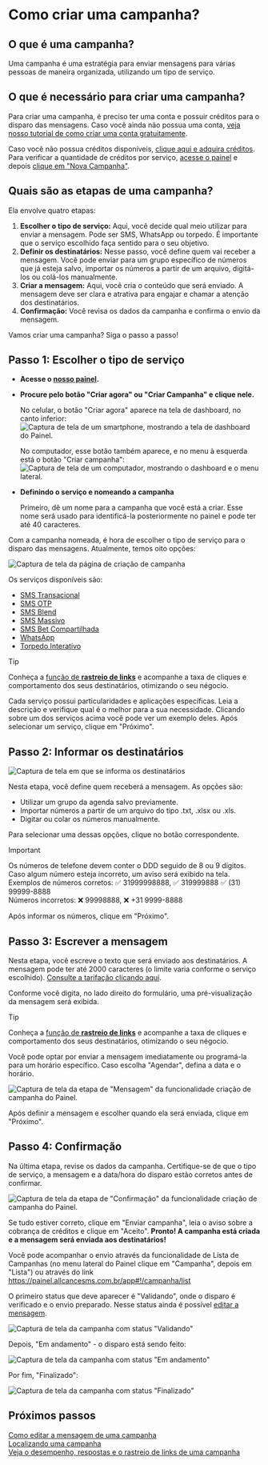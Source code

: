 <script setup>
  import NoteComponent from './components/Note.md';
  import AsideArticle from "./components/AsideArticle.vue";
</script>

<div style="margin-bottom: 2rem">
  <NoteComponent/>
</div>

# Como criar uma campanha?

<AsideArticle/>

## O que é uma campanha?

Uma campanha é uma estratégia para enviar mensagens para várias pessoas de maneira organizada, utilizando um tipo de
serviço.

## O que é necessário para criar uma campanha?

Para criar uma campanha, é preciso ter uma conta e possuir créditos para o disparo das mensagens. Caso você ainda não
possua uma conta, [veja nosso tutorial de como criar uma conta gratuitamente](/get-started).

Caso você não possua créditos
disponíveis, [clique aqui e adquira créditos](https://painel.allcancesms.com.br/app#!/administrador/faturas/new). Para
verificar a quantidade de créditos por serviço, [acesse o painel](https://painel.allcancesms.com.br/app) e
depois [clique em "Nova Campanha"](https://painel.allcancesms.com.br/app#!/campanha/new).

## Quais são as etapas de uma campanha?

Ela envolve quatro etapas:

1. **Escolher o tipo de serviço:** Aqui, você decide qual meio utilizar para enviar a mensagem. Pode ser SMS, WhatsApp
   ou torpedo. É importante que o serviço escolhido faça sentido para o seu objetivo.
2. **Definir os destinatários:** Nesse passo, você define quem vai receber a mensagem. Você pode enviar para um grupo
   específico de números que já esteja salvo, importar os números a partir de um arquivo, digitá-los ou colá-los
   manualmente.
3. **Criar a mensagem:** Aqui, você cria o conteúdo que será enviado. A mensagem deve ser clara e atrativa para engajar
   e chamar a atenção dos destinatários.
4. **Confirmação:** Você revisa os dados da campanha e confirma o envio da mensagem.

Vamos criar uma campanha? Siga o passo a passo!

## Passo 1: Escolher o tipo de serviço

- **Acesse o [nosso painel](https://painel.allcancesms.com.br/app).**
- **Procure pelo botão "Criar agora" ou "Criar Campanha" e clique nele.**

  No celular, o botão "Criar agora" aparece na tela de dashboard, no canto inferior:  
  ![Captura de tela de um smartphone, mostrando a tela de dashboard do Painel.](/img/tutorial/sm-dashboard.png)

  No computador, esse botão também aparece, e no menu à esquerda está o botão "Criar campanha":
  ![Captura de tela de um computador, mostrando o dashboard e o menu lateral.](/img/tutorial/dsk-dashboard.png)

- **Definindo o serviço e nomeando a campanha**

  Primeiro, dê um nome para a campanha que você está a criar. Esse nome será usado para identificá-la posteriormente no
  painel e pode ter até 40 caracteres.

Com a campanha nomeada, é hora de escolher o tipo de serviço para o disparo das mensagens. Atualmente, temos oito
opções:

![Captura de tela da página de criação de campanha](/img/tutorial/select-service.png)

Os serviços disponíveis são:

- [SMS Transacional](/sms-campaigns.html#sms-transacional)
- [SMS OTP](/sms-campaigns.html#sms-otp)
- [SMS Blend](sms-campaigns.html#sms-blend)
- [SMS Massivo](sms-campaigns.html#sms-massivo)
- [SMS Bet Compartilhada](sms-campaigns.html#sms-bet-compartilhada)
- [WhatsApp](/whatsapp-campaigns)
- [Torpedo Interativo](/torpedo-campaings)

> [!TIP]
> Conheça a <a href="./trackers-links.html" target="_blank" style="color: var(--vp-custom-block-tip-text)">função de <b>rastreio de links</b></a> e acompanhe a taxa de cliques e comportamento dos seus destinatários, otimizando o seu négocio.

Cada serviço possui particularidades e aplicações específicas. Leia a descrição e verifique qual é o melhor para a sua
necessidade. Clicando sobre um dos serviços acima você pode ver um exemplo deles. Após selecionar um serviço, clique em "Próximo".

## Passo 2: Informar os destinatários

![Captura de tela em que se informa os destinatários](/img/tutorial/select-sender.png)

Nesta etapa, você define quem receberá a mensagem. As opções são:

- Utilizar um grupo da agenda salvo previamente.
- Importar números a partir de um arquivo do tipo .txt, .xlsx ou .xls.
- Digitar ou colar os números manualmente.

Para selecionar uma dessas opções, clique no botão correspondente.

> [!IMPORTANT]
> Os números de telefone devem conter o DDD seguido de 8 ou 9 dígitos. Caso algum número esteja incorreto, um aviso será
> exibido na tela.  
> Exemplos de números corretos: ✅ 31999998888, ✅ 319999888 ✅ (31) 99999-8888  
> Números incorretos: ❌ 99998888, ❌ +31 9999-8888

Após informar os números, clique em "Próximo".

## Passo 3: Escrever a mensagem

Nesta etapa, você escreve o texto que será enviado aos destinatários. A mensagem pode ter até 2000 caracteres (o limite
varia conforme o serviço escolhido). [Consulte a tarifação clicando aqui](/sms-campaigns#tarifacao).

Conforme você digita, no lado direito do formulário, uma pré-visualização da mensagem será exibida.

> [!TIP]
> Conheça a <a href="./trackers-links.html" target="_blank" style="color: var(--vp-custom-block-tip-text)">função de <b>rastreio de links</b></a> e acompanhe a taxa de cliques e comportamento dos seus destinatários, otimizando o seu négocio.

Você pode optar por enviar a mensagem imediatamente ou programá-la para um horário específico. Caso escolha "Agendar",
defina a data e o horário.

![Captura de tela da etapa de "Mensagem" da funcionalidade criação de campanha do Painel.](/img/tutorial/message-config.png)

Após definir a mensagem e escolher quando ela será enviada, clique em "Próximo".

## Passo 4: Confirmação

Na última etapa, revise os dados da campanha. Certifique-se de que o tipo de serviço, a mensagem e a data/hora do
disparo estão corretos antes de confirmar.

![Captura de tela da etapa de "Confirmação" da funcionalidade criação de campanha do Painel.](/img/tutorial/confirm-campaign.png)

Se tudo estiver correto, clique em "Enviar campanha", leia o aviso sobre a cobrança de créditos e clique em "Aceito". **Pronto! A campanha está criada e a mensagem será enviada aos destinatários!**

Você pode acompanhar o envio através da funcionalidade de Lista de Campanhas (no menu lateral do Painel clique em "Campanha", depois em "Lista") ou através do link <https://painel.allcancesms.com.br/app#!/campanha/list>

O primeiro status que deve aparecer é "Validando", onde o disparo é verificado e o envio preparado. Nesse status ainda é possível [editar a mensagem](/edit-campaign-message).

![Captura de tela da campanha com status "Validando"](/img/tutorial/status-validando.png)

Depois, "Em andamento" - o disparo está sendo feito:

![Captura de tela da campanha com status "Em andamento"](/img/tutorial/status-andamento.png)

Por fim, "Finalizado":

![Captura de tela da campanha com status "Finalizado"](/img/tutorial/status-finished.png)

## Próximos passos

[Como editar a mensagem de uma campanha](/edit-campaign-message)  
[Localizando uma campanha](/search-campaigns)  
[Veja o desempenho, respostas e o rastreio de links de uma campanha](/advanced-filters-campaings)  